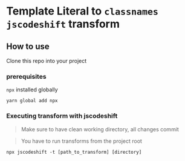 # Template Literal to `classnames` `jscodeshift` transform

## How to use

Clone this repo into your project

### prerequisites

`npx` installed globally

`yarn global add npx`

### Executing transform with jscodeshift

> Make sure to have clean working directory, all changes commit

> You have to run transforms from the project root

`npx jscodeshift -t [path_to_transform] [directory]`
